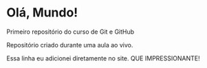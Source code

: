 # Olá, Mundo!
 Primeiro repositório do curso de Git e GitHub

Repositório criado durante uma aula ao vivo.

Essa linha eu adicionei diretamente no site. QUE IMPRESSIONANTE!
